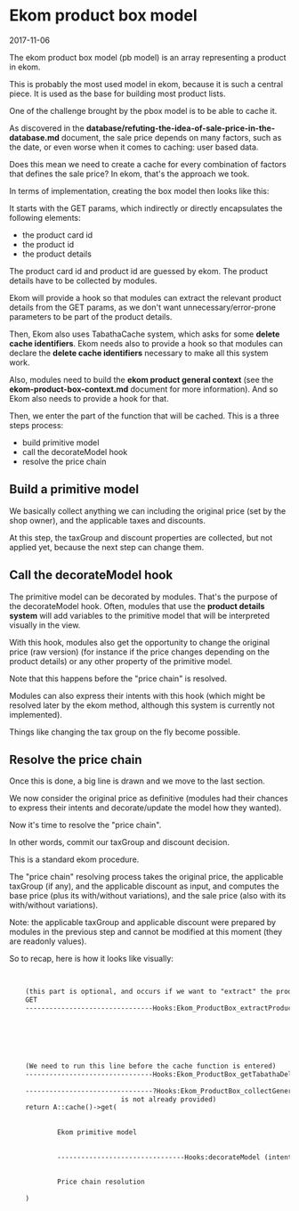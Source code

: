 Ekom product box model
=================
2017-11-06



The ekom product box model (pb model) is an array representing a product in ekom.


This is probably the most used model in ekom, because it is such a central piece.
It is used as the base for building most product lists.




One of the challenge brought by the pbox model is to be able to cache it.

As discovered in the **database/refuting-the-idea-of-sale-price-in-the-database.md** document, 
the sale price depends on many factors, such as the date, or even worse when it comes to caching: user based data.


Does this mean we need to create a cache for every combination of factors that defines the sale price?
In ekom, that's the approach we took.


In terms of implementation, creating the box model then looks like this:



It starts with the GET params, which indirectly or directly encapsulates the following elements:

- the product card id
- the product id
- the product details


The product card id and product id are guessed by ekom.
The product details have to be collected by modules.

Ekom will provide a hook so that modules can extract the relevant product details from the GET params, 
as we don't want unnecessary/error-prone parameters to be part of the product details.



Then, Ekom also uses TabathaCache system, which asks for some **delete cache identifiers**.
Ekom needs also to provide a hook so that modules can declare the **delete cache identifiers** necessary to make
all this system work.


Also, modules need to build the **ekom product general context** (see the **ekom-product-box-context.md** document 
for more information).
And so Ekom also needs to provide a hook for that.



Then, we enter the part of the function that will be cached.
This is a three steps process:

- build primitive model
- call the decorateModel hook
- resolve the price chain


Build a primitive model
--------------------------

We basically collect anything we can including the original price (set by the shop owner),
and the applicable taxes and discounts.

At this step, the taxGroup and discount properties are collected, but not applied yet,
because the next step can change them.




Call the decorateModel hook
--------------------------

The primitive model can be decorated by modules.
That's the purpose of the decorateModel hook.
Often, modules that use the **product details system** will add
variables to the primitive model that will be interpreted visually in the view.

With this hook, modules also get the opportunity to change the original price (raw version)
(for instance if the price changes depending on the product details) or any other property
of the primitive model.

Note that this happens before the "price chain" is resolved.

Modules can also express their intents with this hook (which might be resolved later by the ekom method, although
this system is currently not implemented).

Things like changing the tax group on the fly become possible.




Resolve the price chain
-----------------------

Once this is done, a big line is drawn and we move to the last section.

We now consider the original price as definitive (modules had their chances to express their intents and decorate/update
the model how they wanted). 

Now it's time to resolve the "price chain".

In other words, commit our taxGroup and discount decision.
 
This is a standard ekom procedure.

The "price chain" resolving process takes the original price, the applicable taxGroup (if any), 
and the applicable discount as input, and computes the base price (plus its with/without variations), and 
the sale price (also with its with/without variations).

Note: the applicable taxGroup and applicable discount were prepared by modules in the previous step and cannot
be modified at this moment (they are readonly values).







So to recap, here is how it looks like visually:


```txt
     
     
    (this part is optional, and occurs if we want to "extract" the product details from the $_GET array) 
    GET
    --------------------------------Hooks:Ekom_ProductBox_extractProductDetails
    
    
    
    
    
    
    (We need to run this line before the cache function is entered)
    --------------------------------Hooks:Ekom_ProductBox_getTabathaDeleteIdentifiers
    
    --------------------------------?Hooks:Ekom_ProductBox_collectGeneralContext (only called if the general context 
                            is not already provided)
    return A::cache()->get(  
            
            
            Ekom primitive model
            
            
            --------------------------------Hooks:decorateModel (intents, change original price, change quantity, ...)
            
            
            Price chain resolution
            
    )
    
 
```
                    
                    




















 






